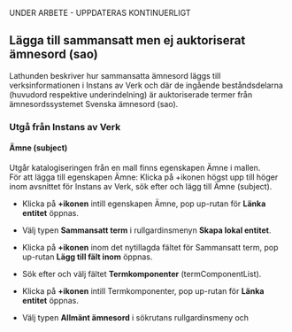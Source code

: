 UNDER ARBETE - UPPDATERAS KONTINUERLIGT

## Lägga till sammansatt men ej auktoriserat ämnesord (sao)

Lathunden beskriver hur sammansatta ämnesord läggs till verksinformationen i Instans av Verk och där de ingående beståndsdelarna (huvudord respektive underindelning) är auktoriserade termer från ämnesordssystemet Svenska ämnesord (sao). 

### Utgå från Instans av Verk

#### Ämne (subject)
Utgår katalogiseringen från en mall finns egenskapen Ämne i mallen. 
<br/>För att lägga till egenskapen Ämne: Klicka på +ikonen högst upp till höger inom avsnittet för Instans av Verk, sök efter och lägg till Ämne (subject).

* Klicka på **+ikonen** intill egenskapen Ämne, pop up-rutan för **Länka entitet** öppnas.

* Välj typen **Sammansatt term** i rullgardinsmenyn **Skapa lokal entitet**.

* Klicka på **+ikonen** inom det nytillagda fältet för Sammansatt term, pop up-rutan **Lägg till fält inom** öppnas.

* Sök efter och välj fältet **Termkomponenter** (termComponentList).

* Klicka på **+ikonen** intill Termkomponenter, pop up-rutan för **Länka entitet** öppnas.

* Välj typen **Allmänt ämnesord** i sökrutans rullgardinsmeny och 




